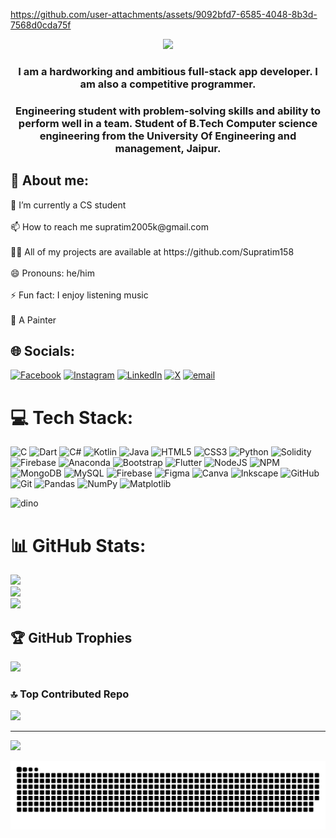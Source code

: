 https://github.com/user-attachments/assets/9092bfd7-6585-4048-8b3d-7568d0cda75f
<p align="center">
   <img src="https://readme-typing-svg.herokuapp.com?color=45ffaa&size=40&width=900&height=80&lines=Hi-👋,-I'm-Supratim-Modak"/>
<!--     <img src="https://readme-typing-svg.herokuapp.com?color=7FFF00&size=40&width=900&height=80&lines=Building-India's-Largest-Student-Community"/> -->
</p>
<h3 align="center">I am a hardworking and ambitious full-stack app developer. I am also a competitive programmer.</h3>


<h3 align="center">Engineering student with problem-solving skills and ability to perform well in a team. Student of B.Tech Computer science engineering from the University Of Engineering and management, Jaipur.</h3>

<h2 align="left">🚀 About me:</h2>
🔭 I’m currently a CS student<br><br>📫 How to reach me supratim2005k@gmail.com<br><br>👨‍💻 All of my projects are available at https://github.com/Supratim158<br><br>😄 Pronouns: he/him<br><br>⚡ Fun fact: I enjoy listening music<br><br>🎨 A Painter


## 🌐 Socials:
[![Facebook](https://img.shields.io/badge/Facebook-%231877F2.svg?logo=Facebook&logoColor=white)](https://facebook.com/supratim.modak.2025) [![Instagram](https://img.shields.io/badge/Instagram-%23E4405F.svg?logo=Instagram&logoColor=white)](https://instagram.com/supratiim__) [![LinkedIn](https://img.shields.io/badge/LinkedIn-%230077B5.svg?logo=linkedin&logoColor=white)](https://linkedin.com/in/supratim-modak) [![X](https://img.shields.io/badge/X-black.svg?logo=X&logoColor=white)](https://x.com/Supratim158) [![email](https://img.shields.io/badge/Email-D14836?logo=gmail&logoColor=white)](mailto:supratim2005k@gmail.com) 

# 💻 Tech Stack:
![C](https://img.shields.io/badge/c-%2300599C.svg?style=for-the-badge&logo=c&logoColor=white) ![Dart](https://img.shields.io/badge/dart-%230175C2.svg?style=for-the-badge&logo=dart&logoColor=white) ![C#](https://img.shields.io/badge/c%23-%23239120.svg?style=for-the-badge&logo=csharp&logoColor=white) ![Kotlin](https://img.shields.io/badge/kotlin-%237F52FF.svg?style=for-the-badge&logo=kotlin&logoColor=white) ![Java](https://img.shields.io/badge/java-%23ED8B00.svg?style=for-the-badge&logo=openjdk&logoColor=white) ![HTML5](https://img.shields.io/badge/html5-%23E34F26.svg?style=for-the-badge&logo=html5&logoColor=white) ![CSS3](https://img.shields.io/badge/css3-%231572B6.svg?style=for-the-badge&logo=css3&logoColor=white) ![Python](https://img.shields.io/badge/python-3670A0?style=for-the-badge&logo=python&logoColor=ffdd54) ![Solidity](https://img.shields.io/badge/Solidity-%23363636.svg?style=for-the-badge&logo=solidity&logoColor=white) ![Firebase](https://img.shields.io/badge/firebase-%23039BE5.svg?style=for-the-badge&logo=firebase) ![Anaconda](https://img.shields.io/badge/Anaconda-%2344A833.svg?style=for-the-badge&logo=anaconda&logoColor=white) ![Bootstrap](https://img.shields.io/badge/bootstrap-%238511FA.svg?style=for-the-badge&logo=bootstrap&logoColor=white) ![Flutter](https://img.shields.io/badge/Flutter-%2302569B.svg?style=for-the-badge&logo=Flutter&logoColor=white) ![NodeJS](https://img.shields.io/badge/node.js-6DA55F?style=for-the-badge&logo=node.js&logoColor=white) ![NPM](https://img.shields.io/badge/NPM-%23CB3837.svg?style=for-the-badge&logo=npm&logoColor=white) ![MongoDB](https://img.shields.io/badge/MongoDB-%234ea94b.svg?style=for-the-badge&logo=mongodb&logoColor=white) ![MySQL](https://img.shields.io/badge/mysql-4479A1.svg?style=for-the-badge&logo=mysql&logoColor=white) ![Firebase](https://img.shields.io/badge/firebase-a08021?style=for-the-badge&logo=firebase&logoColor=ffcd34) ![Figma](https://img.shields.io/badge/figma-%23F24E1E.svg?style=for-the-badge&logo=figma&logoColor=white) ![Canva](https://img.shields.io/badge/Canva-%2300C4CC.svg?style=for-the-badge&logo=Canva&logoColor=white) ![Inkscape](https://img.shields.io/badge/Inkscape-e0e0e0?style=for-the-badge&logo=inkscape&logoColor=080A13) ![GitHub](https://img.shields.io/badge/github-%23121011.svg?style=for-the-badge&logo=github&logoColor=white) ![Git](https://img.shields.io/badge/git-%23F05033.svg?style=for-the-badge&logo=git&logoColor=white) ![Pandas](https://img.shields.io/badge/pandas-%23150458.svg?style=for-the-badge&logo=pandas&logoColor=white) ![NumPy](https://img.shields.io/badge/numpy-%23013243.svg?style=for-the-badge&logo=numpy&logoColor=white) ![Matplotlib](https://img.shields.io/badge/Matplotlib-%23ffffff.svg?style=for-the-badge&logo=Matplotlib&logoColor=black)

![dino](https://storage.googleapis.com/gweb-uniblog-publish-prod/original_images/Dino_non-birthday_version.gif)

# 📊 GitHub Stats:
![](https://github-readme-stats.vercel.app/api?username=Supratim158&theme=dark&hide_border=false&include_all_commits=false&count_private=false)<br/>
![](https://nirzak-streak-stats.vercel.app/?user=Supratim158&theme=dark&hide_border=false)<br/>
![](https://github-readme-stats.vercel.app/api/top-langs/?username=Supratim158&theme=dark&hide_border=false&include_all_commits=false&count_private=false&layout=compact)

## 🏆 GitHub Trophies
![](https://github-profile-trophy.vercel.app/?username=Supratim158&theme=radical&no-frame=false&no-bg=true&margin-w=4)

### 🔝 Top Contributed Repo
![](https://github-contributor-stats.vercel.app/api?username=Supratim158&limit=5&theme=dark&combine_all_yearly_contributions=true)

---
[![](https://visitcount.itsvg.in/api?id=Supratim158&icon=0&color=0)](https://visitcount.itsvg.in)

<!-- Proudly created with GPRM ( https://gprm.itsvg.in ) -->

<picture>
  <source media="(prefers-color-scheme: dark)" srcset="https://raw.githubusercontent.com/Supratim158/Supratim158/output/github-snake-dark.svg" />
  <source media="(prefers-color-scheme: light)" srcset="https://raw.githubusercontent.com/Supratim158/Supratim158/output/github-snake.svg" />
  <img alt="github-snake" src="https://raw.githubusercontent.com/Supratim158/Supratim158/output/github-snake.svg" />
</picture>
